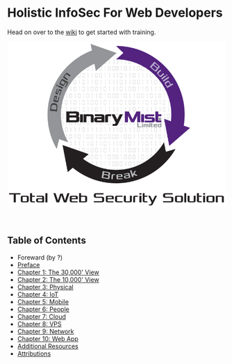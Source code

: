 # Holistic InfoSec For Web Developers

Head on over to the [wiki](https://github.com/binarymist/HolisticInfoSec-For-WebDevelopers/wiki/BinaryMist-Approach-To-Threat-Modelling) to get started with training.

[![BinaryMist Limited](manuscript/assets/img/BM-DesignBuildBreak.png)](http://binarymist.net/)

<br>

## Table of Contents

* Foreward (by ?)
* [Preface](manuscript/preface.md)
* [Chapter 1: The 30,000' View](manuscript/ch01.md)
* [Chapter 2: The 10,000' View](manuscript/ch02.md)
* [Chapter 3: Physical](manuscript/ch03.md)
* [Chapter 4: IoT](manuscript/ch04.md)
* [Chapter 5: Mobile](manuscript/ch05.md)
* [Chapter 6: People](manuscript/ch06.md)
* [Chapter 7: Cloud](manuscript/ch07.md)
* [Chapter 8: VPS](manuscript/ch08.md)
* [Chapter 9: Network](manuscript/ch09.md)
* [Chapter 10: Web App](manuscript/ch10.md)
* [Additional Resources](manuscript/additional-resources.md)
* [Attributions](manuscript/attributions.md)


